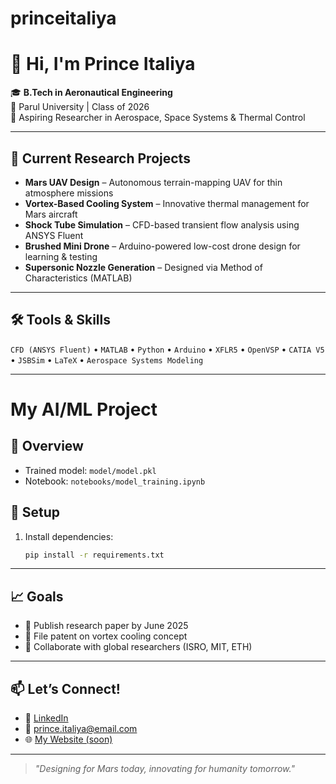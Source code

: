 # princeitaliya
# 👋 Hi, I'm Prince Italiya

🎓 **B.Tech in Aeronautical Engineering**  
📍 Parul University | Class of 2026  
🚀 Aspiring Researcher in Aerospace, Space Systems & Thermal Control  


---

## 🌌 Current Research Projects
- **Mars UAV Design** – Autonomous terrain-mapping UAV for thin atmosphere missions  
- **Vortex-Based Cooling System** – Innovative thermal management for Mars aircraft  
- **Shock Tube Simulation** – CFD-based transient flow analysis using ANSYS Fluent  
- **Brushed Mini Drone** – Arduino-powered low-cost drone design for learning & testing  
- **Supersonic Nozzle Generation** – Designed via Method of Characteristics (MATLAB)

---

## 🛠️ Tools & Skills
`CFD (ANSYS Fluent)` • `MATLAB` • `Python` • `Arduino` • `XFLR5` • `OpenVSP` • `CATIA V5` • `JSBSim` • `LaTeX` • `Aerospace Systems Modeling`  

---

# My AI/ML Project

## 🚀 Overview
- Trained model: `model/model.pkl`
- Notebook: `notebooks/model_training.ipynb`

## 🔧 Setup
1. Install dependencies:
   ```bash
   pip install -r requirements.txt

---

## 📈 Goals
- 📝 Publish research paper by June 2025  
- 🔬 File patent on vortex cooling concept  
- 🤝 Collaborate with global researchers (ISRO, MIT, ETH)

---

## 📫 Let’s Connect!
- 🔗 [LinkedIn](https://www.linkedin.com/in/princeitaliya)
- 📧 prince.italiya@email.com  
- 🌐 [My Website (soon)](https://github.com/princeitaliya)

---

> *"Designing for Mars today, innovating for humanity tomorrow."*
